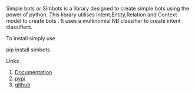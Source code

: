 Simple bots or Simbots is a library designed to create simple bots using the power of python. This library utilises Intent,Entity,Relation and Context
model to create bots . It uses a multinomial NB classifier to create intent classifiers.

To install simply use 

pip install simbots

Links
 
 1) [Documentation](https://vaibhavrr1.github.io/simbots/index.html) 
 2) [pypi](https://pypi.org/project/simbots/)
 3) [github](https://github.com/vaibhavrr1/simbots)
 
 